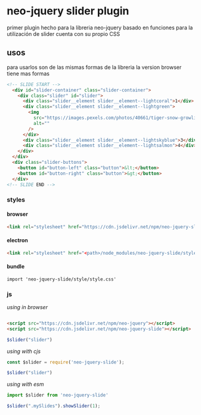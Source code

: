 # neo-jquery slider plugin

primer plugin hecho para la libreria neo-jquery basado en funciones para la utilización de slider cuenta con su propio CSS

## usos

para usarlos son de las mismas formas de la libreria la version browser tiene mas formas

``` html
<!-- SLIDE START -->
  <div id="slider-container" class="slider-container">
    <div class="slider" id="slider">
      <div class="slider__element slider__element--lightcoral">1</div>
      <div class="slider__element slider__element--lightgreen">
        <img
          src="https://images.pexels.com/photos/40661/tiger-snow-growling-zoo-40661.jpeg?auto=compress&cs=tinysrgb&w=1260&h=750&dpr=1"
          alt=""
        />
      </div>
      <div class="slider__element slider__element--lightskyblue">3</div>
      <div class="slider__element slider__element--lightsalmon">4</div>
    </div>
  </div>
  <div class="slider-buttons">
    <button id="button-left" class="button">&lt;</button>
    <button id="button-right" class="button">&gt;</button>
  </div>
<!-- SLIDE END -->
```

### styles

#### browser
``` html
<link rel="stylesheet" href="https://cdn.jsdelivr.net/npm/neo-jquery-slide/style/style.css">
```

#### electron
``` html
<link rel="stylesheet" href="<path>/node_modules/neo-jquery-slide/style/style.css">
```

#### bundle
```
import 'neo-jquery-slide/style/style.css'
```

### js

*using in browser*
``` html

<script src="https://cdn.jsdelivr.net/npm/neo-jquery"></script>
<script src="https://cdn.jsdelivr.net/npm/neo-jquery-slide"></script>
```

``` js
$slider("slider")
```

*using with cjs*

``` js
const $slider = require('neo-jquery-slide');

$slider("slider")
```

*using with esm*

``` js
import $slider from 'neo-jquery-slide'

$slider(".mySlides").showSlider(1);
```
